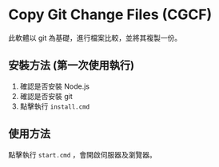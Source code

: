 # Copy Git Change Files (CGCF)

此軟體以 git 為基礎，進行檔案比較，並將其複製一份。

## 安裝方法 (第一次使用執行)
1. 確認是否安裝 Node.js
2. 確認是否安裝 git
3. 點擊執行 `install.cmd`

## 使用方法
點擊執行 `start.cmd` ，會開啟伺服器及瀏覽器。